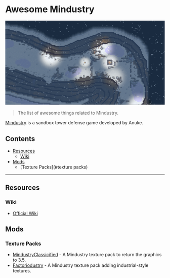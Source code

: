 # Awesome Mindustry

![screenshot](./screenshot.png)

> The list of awesome things related to Mindustry.

[Mindustry](https://mindustrygame.github.io/) is а sandbox tower defense game developed by Anuke.

## Contents

- [Resources](#resources)
  - [Wiki](#wiki)
- [Mods](#mods)
  - [Texture Packs](#texture packs)

---

## Resources

### Wiki

- [Official Wiki](https://mindustrygame.github.io/wiki/)

## Mods

### Texture Packs

- [MindustryClassicified](https://github.com/MindustryInside/MindustryClassicified) - A Mindustry texture pack to return the graphics to 3.5.
- [Factoriodustry](https://github.com/Xeloboyo/Factoriodustry) - A Mindustry texture pack adding industrial-style textures.
